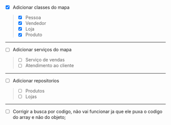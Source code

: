 
- [x] Adicionar classes do mapa 
> - [x] Pessoa
> - [x] Vendedor
> - [x] Loja
> - [x] Produto 
---
- [ ] Adicionar serviços do mapa
> - [ ] Serviço de vendas
> - [ ] Atendimento ao cliente
---
- [ ] Adicionar repositorios
> - [ ] Produtos
> - [ ] Lojas
---
- [ ] Corrigir a busca por codigo, não vai funcionar ja que ele puxa o codigo do array e não do objeto; 

